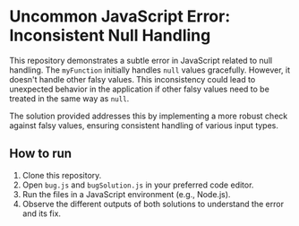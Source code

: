 # Uncommon JavaScript Error: Inconsistent Null Handling

This repository demonstrates a subtle error in JavaScript related to null handling.  The `myFunction` initially handles `null` values gracefully. However, it doesn't handle other falsy values. This inconsistency could lead to unexpected behavior in the application if other falsy values need to be treated in the same way as `null`.

The solution provided addresses this by implementing a more robust check against falsy values, ensuring consistent handling of various input types.

## How to run

1. Clone this repository.
2. Open `bug.js` and `bugSolution.js` in your preferred code editor.
3. Run the files in a JavaScript environment (e.g., Node.js).
4. Observe the different outputs of both solutions to understand the error and its fix.